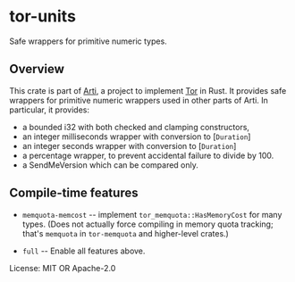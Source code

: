 # tor-units

Safe wrappers for primitive numeric types.

## Overview

This crate is part of
[Arti](https://gitlab.torproject.org/tpo/core/arti/), a project to
implement [Tor](https://www.torproject.org/) in Rust.
It provides safe wrappers for primitive numeric wrappers used in
other parts of Arti.
In particular, it provides:
  * a bounded i32 with both checked and clamping constructors,
  * an integer milliseconds wrapper with conversion to [`Duration`]
  * an integer seconds wrapper with conversion to [`Duration`]
  * a percentage wrapper, to prevent accidental failure
    to divide by 100.
  * a SendMeVersion which can be compared only.

## Compile-time features

 * `memquota-memcost` -- implement `tor_memquota::HasMemoryCost` for many types.
   (Does not actually force compiling in memory quota tracking;
   that's `memquota` in `tor-memquota` and higher-level crates.)

 * `full` -- Enable all features above.

License: MIT OR Apache-2.0
